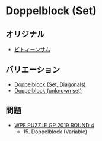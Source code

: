 # Doppelblock (Set)

## オリジナル
- [ビトィーンサム](doppelblock.md)

## バリエーション
- [Doppelblock (Set, Diagonals)](doppelblock-set-diagonals.md)
- [Doppelblock (unknown set)](doppelblock-unknownset.md)

## 問題
- [WPF PUZZLE GP 2019 ROUND 4](../questions/wpfpgp2019-4.md)
	- 15\. Doppelblock (Variable)
